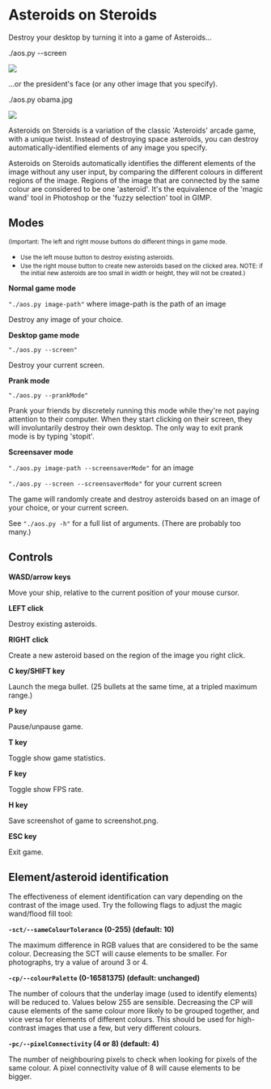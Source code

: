Asteroids on Steroids
=====================

Destroy your desktop by turning it into a game of Asteroids...

./aos.py --screen

<img src="https://musalbas.com/Asteroids-on-Steroids/gameplay_shot_1.png"/>

...or the president's face (or any other image that you specify).

./aos.py obama.jpg

<img src="https://musalbas.com/Asteroids-on-Steroids/gameplay_shot_2.png"/>

Asteroids on Steroids is a variation of the classic 'Asteroids' arcade game, with a unique twist. Instead of destroying space asteroids, you can destroy automatically-identified elements of any image you specify.

Asteroids on Steroids automatically identifies the different elements of the image without any user input, by comparing the different colours in different regions of the image. Regions of the image that are connected by the same colour are considered to be one 'asteroid'. It's the equivalence of the 'magic wand' tool in Photoshop or the 'fuzzy selection' tool in GIMP.

Modes
-----

<small>(Important: The left and right mouse buttons do different things in game mode.</small>

* <small>Use the left mouse button to destroy existing asteroids.</small>
* <small>Use the right mouse button to create new asteroids based on the clicked area. NOTE: if the initial new asteroids are too small in width or height, they will not be created.)</small>

**Normal game mode**

`"./aos.py image-path"` where image-path is the path of an image

Destroy any image of your choice.

**Desktop game mode**

`"./aos.py --screen"`

Destroy your current screen.

**Prank mode**

`"./aos.py --prankMode"`

Prank your friends by discretely running this mode while they're not paying attention to their computer. When they start clicking on their screen, they will involuntarily destroy their own desktop. The only way to exit prank mode is by typing 'stopit'.

**Screensaver mode**

`"./aos.py image-path --screensaverMode"` for an image

`"./aos.py --screen --screensaverMode"` for your current screen

The game will randomly create and destroy asteroids based on an image of your choice, or your current screen.

See `"./aos.py -h"` for a full list of arguments. (There are probably too many.)

Controls
--------

**WASD/arrow keys**

Move your ship, relative to the current position of your mouse cursor.

**LEFT click**

Destroy existing asteroids.

**RIGHT click**

Create a new asteroid based on the region of the image you right click.

**C key/SHIFT key**

Launch the mega bullet. (25 bullets at the same time, at a tripled maximum range.)

**P key**

Pause/unpause game.

**T key**

Toggle show game statistics.

**F key**

Toggle show FPS rate.

**H key**

Save screenshot of game to screenshot.png.

**ESC key**

Exit game.

Element/asteroid identification
-------------------------------

The effectiveness of element identification can vary depending on the contrast of the image used. Try the following flags to adjust the magic wand/flood fill tool:

**`-sct/--sameColourTolerance` (0-255) (default: 10)**

The maximum difference in RGB values that are considered to be the same colour. Decreasing the SCT will cause elements to be smaller. For photographs, try a value of around 3 or 4.

**`-cp/--colourPalette` (0-16581375) (default: unchanged)**

The number of colours that the underlay image (used to identify elements) will be reduced to. Values below 255 are sensible. Decreasing the CP will cause elements of the same colour more likely to be grouped together, and vice versa for elements of different colours. This should be used for high-contrast images that use a few, but very different colours.

**`-pc/--pixelConnectivity` (4 or 8) (default: 4)**

The number of neighbouring pixels to check when looking for pixels of the same colour. A pixel connectivity value of 8 will cause elements to be bigger.